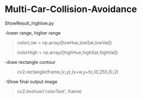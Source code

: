 # Multi-Car-Collision-Avoidance

ShowResult_highlow.py

-lower range, higher range

>colorLow = np.array([lowHue,lowSat,lowVal])

>colorHigh = np.array([highHue,highSat,highVal])

-draw rectangle contour

>cv2.rectangle(frame,(x,y),(x+w,y+h),(0,255,0),2)

-Show final output image

>cv2.imshow('colorTest', frame)
